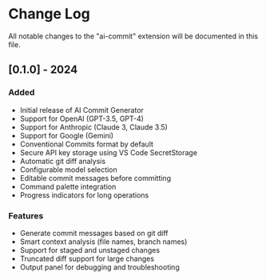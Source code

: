# Change Log

All notable changes to the "ai-commit" extension will be documented in this file.

## [0.1.0] - 2024

### Added
- Initial release of AI Commit Generator
- Support for OpenAI (GPT-3.5, GPT-4)
- Support for Anthropic (Claude 3, Claude 3.5)
- Support for Google (Gemini)
- Conventional Commits format by default
- Secure API key storage using VS Code SecretStorage
- Automatic git diff analysis
- Configurable model selection
- Editable commit messages before committing
- Command palette integration
- Progress indicators for long operations

### Features
- Generate commit messages based on git diff
- Smart context analysis (file names, branch names)
- Support for staged and unstaged changes
- Truncated diff support for large changes
- Output panel for debugging and troubleshooting

